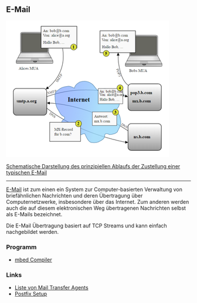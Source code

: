 ##  E-Mail

![](../../images/EMail.png) 

[Schematische Darstellung des prinzipiellen Ablaufs der Zustellung einer typischen E-Mail](https://de.wikipedia.org/wiki/E-Mail)

- - -

[E-Mail](https://de.wikipedia.org/wiki/E-Mail) ist zum einen ein System zur Computer-basierten Verwaltung von briefähnlichen Nachrichten und deren Übertragung über Computernetzwerke, insbesondere über das Internet. Zum anderen werden auch die auf diesem elektronischen Weg übertragenen Nachrichten selbst als E-Mails bezeichnet.

Die E-Mail Übertragung basiert auf TCP Streams und kann einfach nachgebildet werden.

### Programm

* [mbed Compiler](https://developer.mbed.org/compiler/#import:/teams/smdiotkit2ch/code/TCPSocket_Mail/)

### Links 

*   [Liste von Mail Transfer Agents](https://de.wikipedia.org/wiki/Mail_Transfer_Agent)
*   [Postfix Setup](https://help.ubuntu.com/community/PostfixBasicSetupHowto)
